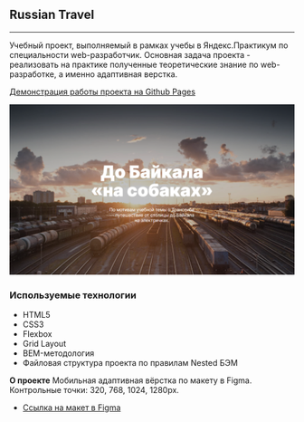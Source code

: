 ## Russian Travel
------
Учебный проект, выполняемый в рамках учебы в Яндекс.Практикум по специальности web-разработчик. Основная задача проекта - реализовать на практике полученные теоретические знание по web-разработке, а именно адаптивная верстка.

[Демонстрация работы проекта на Github Pages](https://mikhailyandex.github.io/russian-travel/)

![header screenshot](./images/preview.png)

### Используемые технологии
* HTML5
* CSS3
* Flexbox
* Grid Layout
* BEM-методология
* Файловая структура проекта по правилам Nested БЭМ

**О проекте**
Мобильная адаптивная вёрстка по макету в Figma.
Контрольные точки: 320, 768, 1024, 1280px.

* [Ссылка на макет в Figma](https://www.figma.com/file/5S2WSbEFL6awjVWJ0NWL8Q/Sprint-3_-Russia-_-desktop-mobile?node-id=28503%3A0)
